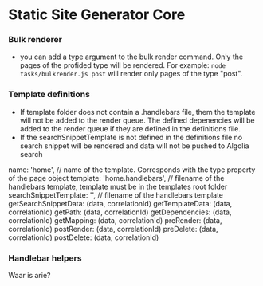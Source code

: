 # Static Site Generator Core


### Bulk renderer
- you can add a type argument to the bulk render command. Only the pages of the profided type will be rendered. For example: `node tasks/bulkrender.js post` will render only pages of the type "post".



### Template definitions

- If template folder does not contain a .handlebars file, them the template will not be added to the render queue. The defined depenencies will be added to the render queue if they are defined in the definitions file.
- If the searchSnippetTemplate is not defined in the definitions file no search snippet will be rendered and data will not be pushed to Algolia search


name: 'home', // name of the template. Corresponds with the type property of the page object
template: 'home.handlebars', // filename of the handlebars template, template must be in the templates root folder
searchSnippetTemplate: '', // filename of the handlebars template
getSearchSnippetData: (data, correlationId)
getTemplateData: (data, correlationId)
getPath: (data, correlationId)
getDependencies: (data, correlationId)
getMapping: (data, correlationId)
preRender: (data, correlationId)
postRender: (data, correlationId)
preDelete: (data, correlationId)
postDelete: (data, correlationId)





### Handlebar helpers
Waar is arie?
